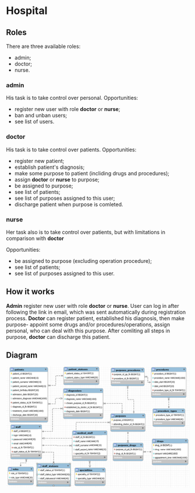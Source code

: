 # Hospital

## Roles

There are three available roles:
- admin;
- doctor;
- nurse.

### admin

His task is to take control over personal.
Opportunities:
- register new user with role **doctor** or **nurse**;
- ban and unban users;
- see list of users.

### doctor

His task is to take control over patients.
Opportunities:
- register new patient;
- establish patient's diagnosis;
- make some purpose to patient (incliding drugs and procedures);
- assign **doctor** or **nurse** to purpose;
- be assigned to purpose;
- see list of patients;
- see list of purposes assigned to this user;
- discharge patient when purpose is comleted.

### nurse

Her task also is to take control over patients, but with limitations in comparison with **doctor** 

Opportunities:
- be assigned to purpose (excluding operation procedure);
- see list of patients;
- see list of purposes assigned to this user.


## How it works

**Admin** register new user with role **doctor** or **nurse**.
User can log in after following the link in email, which was sent automatically during registration process. **Doctor** can register patient, established his diagnosis, then make purpose- appoint some drugs and/or procedures/operations, assign personal, who can deal with this purpose. After comliting all steps in purpose, **doctor** can discharge this patient.

## Diagram

![diagram of db](https://github.com/artempvn/jwd_hospital/blob/main/diagram.jpg)

